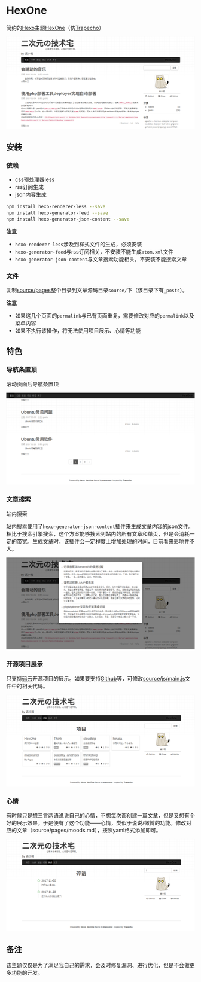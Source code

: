 # HexOne

简约的[Hexo](https://hexo.io/)主题[HexOne](https://gitee.com/maoxuner/hexo-theme-hexone/)（仿[Trapecho](http://blog.gregwym.info/)）

![预览图](source/img/screenshots/home.png)

## 安装

### 依赖

- css预处理器less
- rss订阅生成
- json内容生成

```bash
npm install hexo-renderer-less --save
npm install hexo-generator-feed --save
npm install hexo-generator-json-content --save
```

**注意**

- `hexo-renderer-less`涉及到样式文件的生成，必须安装
- `hexo-generator-feed`与rss订阅相关，不安装不能生成`atom.xml`文件
- `hexo-generator-json-content`与文章搜索功能相关，不安装不能搜索文章

### 文件

复制[source/pages](source/pages)整个目录到文章源码目录`source/`下（该目录下有`_posts`）。

**注意**

- 如果这几个页面的`permalink`与已有页面重复，需要修改对应的`permalink`以及菜单内容
- 如果不执行该操作，将无法使用项目展示、心情等功能

## 特色

### 导航条置顶

滚动页面后导航条置顶

![导航条置顶](source/img/screenshots/menufixtop.png)

### 文章搜索

站内搜索

站内搜索使用了`hexo-generator-json-content`插件来生成文章内容的json文件。相比于搜索引擎搜索，这个方案能够搜索到站内的所有文章和单页，但是会消耗一定的带宽。生成文章时，该插件会一定程度上增加处理的时间，目前看来影响并不大。

![站内搜索](source/img/screenshots/search.png)

### 开源项目展示

只支持[码云](https://gitee.com/)开源项目的展示。如果要支持[Github](https://github.com/)等，可修改[source/js/main.js](source/js/main.js)文件中的相关代码。

![开源项目展示](source/img/screenshots/projects.png)

### 心情

有时候只是想三言两语说说自己的心情，不想每次都创建一篇文章，但是又想有个好的展示效果。于是便有了这个功能——心情，类似于说说/微博的功能。修改对应的文章（source/pages/moods.md），按照yaml格式添加即可。

![心情](source/img/screenshots/moods.png)

## 备注

该主题仅仅是为了满足我自己的需求，会及时修复漏洞、进行优化，但是不会做更多功能的开发。
